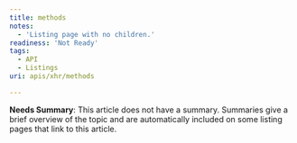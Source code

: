 ```yaml
---
title: methods
notes:
  - 'Listing page with no children.'
readiness: 'Not Ready'
tags:
  - API
  - Listings
uri: apis/xhr/methods

---
```

**Needs Summary**: This article does not have a summary. Summaries give a brief overview of the topic and are automatically included on some listing pages that link to this article.

